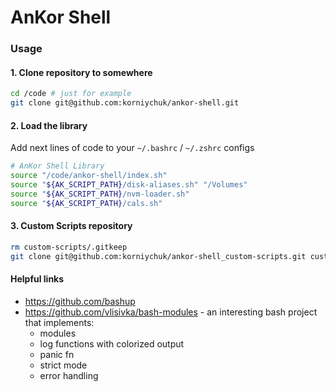 # AnKor Shell

### Usage

#### 1. Clone repository to somewhere

```bash
cd /code # just for example
git clone git@github.com:korniychuk/ankor-shell.git
```

#### 2. Load the library

Add next lines of code to your `~/.bashrc` / `~/.zshrc` configs
```bash
# AnKor Shell Library
source "/code/ankor-shell/index.sh"
source "${AK_SCRIPT_PATH}/disk-aliases.sh" "/Volumes"
source "${AK_SCRIPT_PATH}/nvm-loader.sh"
source "${AK_SCRIPT_PATH}/cals.sh"
```

#### 3. Custom Scripts repository

```bash
rm custom-scripts/.gitkeep
git clone git@github.com:korniychuk/ankor-shell_custom-scripts.git custom-scripts
```

#### Helpful links

* https://github.com/bashup
* https://github.com/vlisivka/bash-modules - an interesting bash project that implements:
  - modules
  - log functions with colorized output
  - panic fn
  - strict mode
  - error handling
